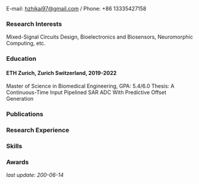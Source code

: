 
E-mail: hzhikai97@gmail.com / Phone: +86 13335427158

### Research Interests

Mixed-Signal Circuits Design, Bioelectronics and Biosensors, Neuromorphic Computing, etc.

### Education

#### ETH Zurich, Zurich Switzerland, 2019-2022
Master of Science in Biomedical Engineering, GPA: 5.4/6.0 
Thesis: A Continuous-Time Input Pipelined SAR ADC With Predictive Offset Generation


### Publications

### Research Experience

### Skills

### Awards

*last update: 200-06-14*

